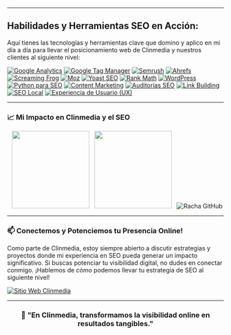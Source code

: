 

---

## Habilidades y Herramientas SEO en Acción:

Aquí tienes las tecnologías y herramientas clave que domino y aplico en mi día a día para llevar el posicionamiento web de Clinmedia y nuestros clientes al siguiente nivel:


[![Google Analytics](https://img.shields.io/badge/Google_Analytics-E37400?style=for-the-badge&logo=google-analytics&logoColor=white&labelColor=A64600)]()
[![Google Tag Manager](https://img.shields.io/badge/Google_Tag_Manager-2070D4?style=for-the-badge&logo=google-tag-manager&logoColor=white&labelColor=0F3D76)]()
[![Semrush](https://img.shields.io/badge/Semrush-FF642E?style=for-the-badge&logo=semrush&logoColor=white&labelColor=B3431D)]()
[![Ahrefs](https://img.shields.io/badge/Ahrefs-FF0000?style=for-the-badge&logo=ahrefs&logoColor=white&labelColor=B30000)]()
[![Screaming Frog](https://img.shields.io/badge/Screaming_Frog-5100C4?style=for-the-badge&logo=screaming-frog&logoColor=white&labelColor=310077)]()
[![Moz](https://img.shields.io/badge/Moz-494951?style=for-the-badge&logo=moz&logoColor=white&labelColor=2C2C30)]()
[![Yoast SEO](https://img.shields.io/badge/Yoast_SEO-27AE60?style=for-the-badge&logo=yoast&logoColor=white&labelColor=1A753E)]()
[![Rank Math](https://img.shields.io/badge/Rank_Math-1F67A8?style=for-the-badge&logo=rank-math&logoColor=white&labelColor=154570)]()
[![WordPress](https://img.shields.io/badge/WordPress-21759B?style=for-the-badge&logo=wordpress&logoColor=white&labelColor=144D66)]()
[![Python para SEO](https://img.shields.io/badge/Python_para_SEO-3776AB?style=for-the-badge&logo=python&logoColor=white&labelColor=28557A)]()
[![Content Marketing](https://img.shields.io/badge/Content_Marketing-FF7F00?style=for-the-badge&logo=buffer&logoColor=white&labelColor=B35900)]()
[![Auditorías SEO](https://img.shields.io/badge/Auditor%C3%ADas_SEO-FFD100?style=for-the-badge&logo=google-optimize&logoColor=black&labelColor=B39400)]()
[![Link Building](https://img.shields.io/badge/Link_Building-00BFFF?style=for-the-badge&logo=upwork&logoColor=white&labelColor=007BA3)]()
[![SEO Local](https://img.shields.io/badge/SEO_Local-DB4437?style=for-the-badge&logo=google-my-business&logoColor=white&labelColor=9C2F27)]()
[![Experiencia de Usuario (UX)](https://img.shields.io/badge/Experiencia_de_Usuario_(UX)-4CAF50?style=for-the-badge&logo=google-chrome&logoColor=white&labelColor=357A38)]()

---

### 📈 **Mi Impacto en Clinmedia y el SEO**

<div align="center">
  <img height="180em" src="https://github-readme-stats.vercel.app/api?username=Antonio-Naoki&show_icons=true&theme=algolia&include_all_commits=true&count_private=true"/>
  <img height="180em" src="https://github-readme-stats.vercel.app/api/top-langs/?username=Antonio-Naoki&layout=compact&langs_count=8&theme=algolia"/>
  <img src="https://github-readme-streak-stats.herokuapp.com/?user=Antonio-Naoki&theme=blueberry" alt="Racha GitHub" />
</div>

---

### 📫 **Conectemos y Potenciemos tu Presencia Online!**

Como parte de Clinmedia, estoy siempre abierto a discutir estrategias y proyectos donde mi experiencia en SEO pueda generar un impacto significativo. Si buscas potenciar tu visibilidad digital, no dudes en conectar conmigo. ¡Hablemos de cómo podemos llevar tu estrategia de SEO al siguiente nivel!

[![Sitio Web Clinmedia](https://img.shields.io/badge/Sitio_Web_Clinmedia-008080?style=for-the-badge&logo=google-chrome&logoColor=white&labelColor=005757)](https://www.clinmedia.es/) 

---

<center>

### 🚀 **"En Clinmedia, transformamos la visibilidad online en resultados tangibles."**

</center>
